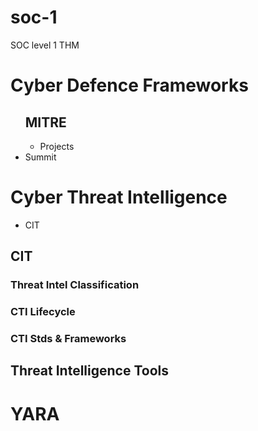 # soc-1
SOC level 1 THM

<h1>Cyber Defence Frameworks</h1>
<ul>
<h2>MITRE</h2>
<ul>
<li>Projects</li>
</ul>
<li>Summit</li>
</ul>


<h1>Cyber Threat Intelligence</h1>
<ul>
<li>CIT</li>
</ul>
<h2>CIT</h2>

<h3>Threat Intel Classification</h3>
<h3>CTI Lifecycle</h3>
<h3>CTI Stds & Frameworks</h3>

<h2>Threat Intelligence Tools</h2>

<h1>YARA</h1>





